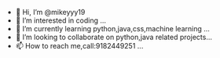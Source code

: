 - 👋 Hi, I’m @mikeyyy19
- 👀 I’m interested in coding ...
- 🌱 I’m currently learning python,java,css,machine learning ...
- 💞️ I’m looking to collaborate on python,java related projects...
- 📫 How to reach me,call:9182449251 ...

<!---
mikeyyy19/mikeyyy19 is a ✨ special ✨ repository because its `README.md` (this file) appears on your GitHub profile.
You can click the Preview link to take a look at your changes.
--->
